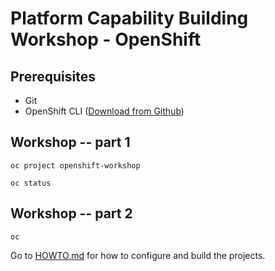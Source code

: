 # Platform Capability Building Workshop - OpenShift

## Prerequisites
* Git
* OpenShift CLI ([Download from Github](https://github.com/openshift/origin/releases/))


## Workshop -- part 1


```console
oc project openshift-workshop
```

```console
oc status
```
## Workshop -- part 2

```console
oc 
```

Go to [HOWTO.md](HOWTO.md) for how to configure and build the projects.